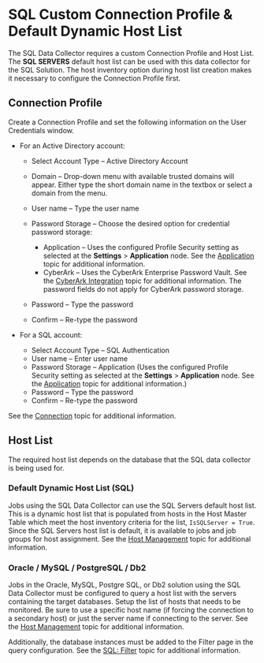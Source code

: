 # SQL Custom Connection Profile & Default Dynamic Host List

The SQL Data Collector requires a custom Connection Profile and Host List. The **SQL SERVERS**
default host list can be used with this data collector for the SQL Solution. The host inventory
option during host list creation makes it necessary to configure the Connection Profile first.

## Connection Profile

Create a Connection Profile and set the following information on the User Credentials window.

- For an Active Directory account:

    - Select Account Type – Active Directory Account
    - Domain – Drop-down menu with available trusted domains will appear. Either type the short
      domain name in the textbox or select a domain from the menu.
    - User name – Type the user name
    - Password Storage – Choose the desired option for credential password storage:

        - Application – Uses the configured Profile Security setting as selected at the
          **Settings** > **Application** node. See the
          [Application](/docs/accessanalyzer/12.0/admin/settings/application/overview.md) topic for additional information.
        - CyberArk – Uses the CyberArk Enterprise Password Vault. See the
          [CyberArk Integration](/docs/accessanalyzer/12.0/admin/settings/connection/cyberarkintegration.md) topic for
          additional information. The password fields do not apply for CyberArk password storage.

    - Password – Type the password
    - Confirm – Re-type the password

- For a SQL account:

    - Select Account Type – SQL Authentication
    - User name – Enter user name
    - Password Storage – Application (Uses the configured Profile Security setting as selected at
      the **Settings** > **Application** node. See the
      [Application](/docs/accessanalyzer/12.0/admin/settings/application/overview.md) topic for additional information.)
    - Password – Type the password
    - Confirm – Re-type the password

See the [Connection](/docs/accessanalyzer/12.0/admin/settings/connection/overview.md) topic for additional information.

## Host List

The required host list depends on the database that the SQL data collector is being used for.

### Default Dynamic Host List (SQL)

Jobs using the SQL Data Collector can use the SQL Servers default host list. This is a dynamic host
list that is populated from hosts in the Host Master Table which meet the host inventory criteria
for the list, `IsSQLServer = True`. Since the SQL Servers host list is default, it is available to
jobs and job groups for host assignment. See the [Host Management](/docs/accessanalyzer/12.0/admin/hostmanagement/overview.md)
topic for additional information.

### Oracle / MySQL / PostgreSQL / Db2

Jobs in the Oracle, MySQL, Postgre SQL, or Db2 solution using the SQL Data Collector must be
configured to query a host list with the servers containing the target databases. Setup the list of
hosts that needs to be monitored. Be sure to use a specific host name (if forcing the connection to
a secondary host) or just the server name if connecting to the server. See the
[Host Management](/docs/accessanalyzer/12.0/admin/hostmanagement/overview.md) topic for additional information.

Additionally, the database instances must be added to the Filter page in the query configuration.
See the [SQL: Filter](/docs/accessanalyzer/12.0/admin/datacollector/sql/filter.md) topic for additional information.
